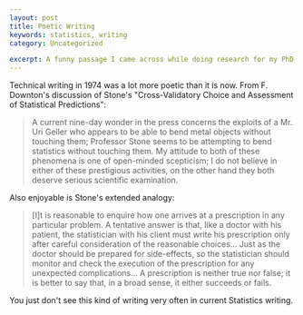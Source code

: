 ```yaml
---
layout: post
title: Poetic Writing
keywords: statistics, writing
category: Uncategorized

excerpt: A funny passage I came across while doing research for my PhD thesis.
---
```


Technical writing in 1974 was a lot more poetic than it is now.  From F. Downton's discussion of Stone's "Cross-Validatory Choice and Assessment of Statistical Predictions":

> A current nine-day wonder in the press concerns the exploits of a Mr. Uri
> Geller who appears to be able to bend metal objects without touching them;
> Professor Stone seems to be attempting to bend statistics without touching
> them. My attitude to both of these phenomena is one of open-minded 
> scepticism; I do not believe in either of these prestigious activities, on 
> the other hand they both deserve serious scientific examination.

Also enjoyable is Stone's extended analogy:

> \[I\]t is reasonable to enquire how one arrives at a prescription in any
> particular problem.  A tentative answer is that, like a doctor with his
> patient, the statistician with his client must write his prescription only
> after careful consideration of the reasonable choices... Just as the
> doctor should be prepared for side-effects, so the statistician should
> monitor and check the execution of the prescription for any unexpected
> complications... A prescription is neither true nor false; it is better
> to say that, in a broad sense, it either succeeds or fails.

You just don't see this kind of writing very often in current Statistics 
writing.

